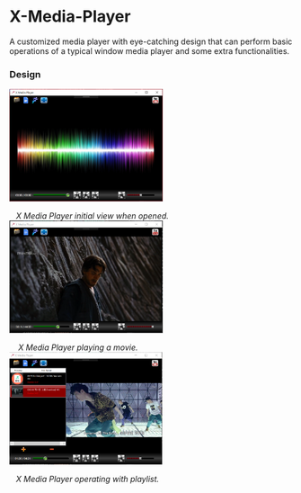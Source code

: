 # X-Media-Player
A customized media player with eye-catching design that can perform basic operations of a typical window media player and some extra functionalities.
### Design
<img src="https://github.com/minhducubc97/X-Media-Player/blob/master/Design/InitialView.PNG" height="200"/>

&nbsp;&nbsp;&nbsp;*X Media Player initial view when opened.*
<img src="https://github.com/minhducubc97/X-Media-Player/blob/master/Design/InAction.PNG" height="200"/>

&nbsp;&nbsp;&nbsp;&nbsp;*X Media Player playing a movie.*
<img src="https://github.com/minhducubc97/X-Media-Player/blob/master/Design/Playlist.PNG" height="200"/>

&nbsp;&nbsp;&nbsp;*X Media Player operating with playlist.*
